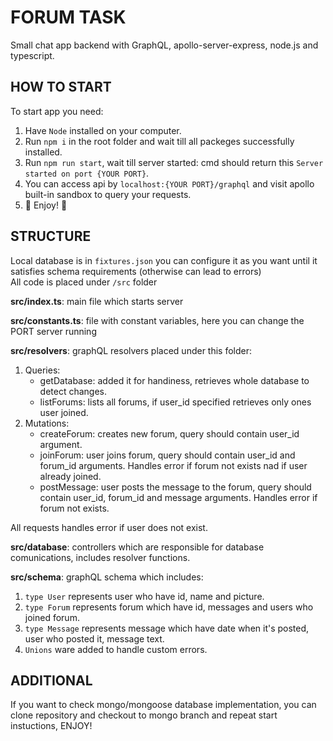# FORUM TASK

Small chat app backend with GraphQL, apollo-server-express, node.js and typescript.

## HOW TO START

To start app you need:

1. Have `Node` installed on your computer.
2. Run `npm i` in the root folder and wait till all packeges successfully installed.
3. Run `npm run start`, wait till server started: cmd should return this `Server started on port {YOUR PORT}`.
4. You can access api by `localhost:{YOUR PORT}/graphql` and visit apollo built-in sandbox to query your requests.
5. 🎉 Enjoy! 🎉

## STRUCTURE

Local database is in `fixtures.json` you can configure it as you want until it satisfies schema requirements (otherwise can lead to errors)  
All code is placed under `/src` folder

**src/index.ts**: main file which starts server

**src/constants.ts**: file with constant variables, here you can change the PORT server running

**src/resolvers**: graphQL resolvers placed under this folder:

1. Queries:
   - getDatabase: added it for handiness, retrieves whole database to detect changes.
   - listForums: lists all forums, if user_id specified retrieves only ones user joined.
2. Mutations:
   - createForum: creates new forum, query should contain user_id argument.
   - joinForum: user joins forum, query should contain user_id and forum_id arguments. Handles error if forum not exists nad if user already joined.
   - postMessage: user posts the message to the forum, query should contain user_id, forum_id and message arguments. Handles error if forum not exists.

All requests handles error if user does not exist.

**src/database**: controllers which are responsible for database comunications, includes resolver functions.

**src/schema**: graphQL schema which includes:

1. `type User` represents user who have id, name and picture.
2. `type Forum` represents forum which have id, messages and users who joined forum.
3. `type Message` represents message which have date when it's posted, user who posted it, message text.
4. `Unions` ware added to handle custom errors.

## ADDITIONAL

If you want to check mongo/mongoose database implementation, you can clone repository and checkout to mongo branch and repeat start instuctions, ENJOY!
